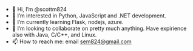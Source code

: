 - 👋 Hi, I’m @scottm824
- 👀 I’m interested in Python, JavaScript and .NET development.
- 🌱 I’m currently learning Flask, nodejs, azure.
- 💞️ I’m looking to collaborate on pretty much anything. Have expirience also with Java, C/C++, and Linux.
- 📫 How to reach me: email sem824@gmail.com

<!---
scottm824/scottm824 is a ✨ special ✨ repository because its `README.md` (this file) appears on your GitHub profile.
You can click the Preview link to take a look at your changes.
--->
